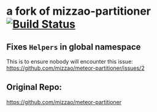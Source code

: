 

a fork of mizzao-partitioner [![Build Status](https://travis-ci.org/mizzao/meteor-partitioner.svg?branch=master)](https://travis-ci.org/mizzao/meteor-partitioner)
===========

## Fixes `Helpers` in global namespace
This is to ensure nobody will encounter this issue: https://github.com/mizzao/meteor-partitioner/issues/2


## Original Repo:
https://github.com/mizzao/meteor-partitioner
